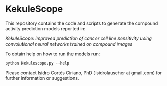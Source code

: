 # KekuleScope

This repository contains the code and scripts to generate the compound activity prediction models reported in:

_KekuleScope: improved prediction of cancer cell line sensitivity using convolutional neural networks trained on compound images_

To obtain help on how to run the models run:
```
python Kekulescope.py --help
```
Please contact Isidro Cortés Ciriano, PhD (isidrolauscher at gmail.com) for further information or suggestions.
